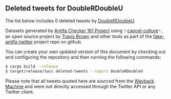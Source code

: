 ## Deleted tweets for DoubleRDoubleU

The list below includes 0 deleted tweets by
[DoubleRDoubleU](https://twitter.com/DoubleRDoubleU).



Datasets generated by [Antifa Checker 161 Project](https://twitter.com/antifacheck161) using ✨[cancel-culture](https://github.com/travisbrown/cancel-culture)✨, an open source project by 
[Travis Brown](https://twitter.com/travisbrown) and other tools as part of the 
[fake-antifa-twitter](https://github.com/antifacheck161/fake-antifa-twitter) project repo on github.

You can create your own updated version of this document by checking out and configuring the
repository and then running the following commands:

```bash
$ cargo build --release
$ target/release/twcc deleted-tweets --report DoubleRDoubleU
```

Please note that all tweets quoted here are sourced from the
[Wayback Machine](https://web.archive.org) and were not directly accessed through the Twitter API or
any Twitter client.

